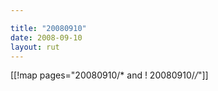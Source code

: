 ```yaml
---

title: "20080910"
date: 2008-09-10
layout: rut
---
```


[[!map pages="20080910/* and ! 20080910/*/*"]]
